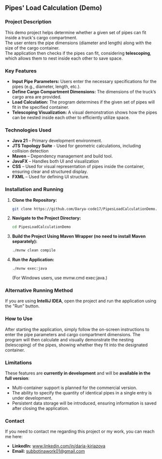 ## Pipes' Load Calculation (Demo)

### Project Description

This demo project helps determine whether a given set of pipes can fit inside a truck's cargo compartment.  
The user enters the pipe dimensions (diameter and length) along with the size of the cargo container.  
The application then checks if the pipes can fit, considering **telescoping**, which allows them to nest inside each other to save space.

### Key Features

- **Input Pipe Parameters:** Users enter the necessary specifications for the pipes (e.g., diameter, length, etc.).
- **Define Cargo Compartment Dimensions:** The dimensions of the truck’s cargo area are provided.
- **Load Calculation:** The program determines if the given set of pipes will fit in the specified container.
- **Telescoping Visualization:** A visual demonstration shows how the pipes can be nested inside each other to efficiently utilize space.

### Technologies Used

- **Java 21** – Primary development environment.
- **JTS Topology Suite** - Used for geometric calculations, including collision detection
- **Maven** – Dependency management and build tool.
- **JavaFX** – Handles both UI and visualization
- **CSS** – Used for visual representation of pipes inside the container, ensuring clear and structured display.
- **FXML** – Used for defining UI structure.
    
### Installation and Running

1. **Clone the Repository:**

   ```bash
   git clone https://github.com/Darya-code17/PipesLoadCalculationDemo.git
   ```

2. **Navigate to the Project Directory:**

   ```bash
   cd PipesLoadCalculationDemo
   ```

3. **Build the Project Using Maven Wrapper (no need to install Maven separately):**

   ```bash
   ./mvnw clean compile
   ```

4. **Run the Application:**

   ```bash
   ./mvnw exec:java
   ```
   (For Windows users, use mvnw.cmd exec:java.)

### Alternative Running Method  

If you are using **IntelliJ IDEA**, open the project and run the application using the "Run" button.

### How to Use

After starting the application, simply follow the on-screen instructions to enter the pipe parameters and cargo compartment dimensions. The program will then calculate and visually demonstrate the nesting (telescoping) of the pipes, showing whether they fit into the designated container.

### Limitations  
These features are **currently in development** and will be **available in the full version**:  
- Multi-container support is planned for the commercial version.  
- The ability to specify the quantity of identical pipes in a single entry is under development.  
- Persistent data storage will be introduced, ensuring information is saved after closing the application.  

### Contact

If you need to contact me regarding this project or my work, you can reach me here:
- **LinkedIn:** www.linkedin.com/in/daria-kiriazova
- **Email:** subbotinawork01@gmail.com
